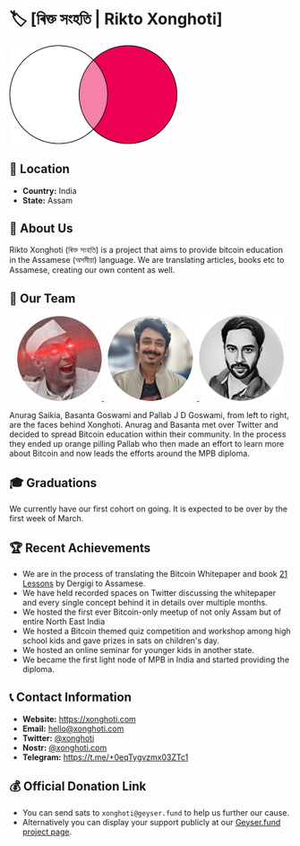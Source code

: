 
# 🏷️ [ৰিক্ত সংহতি | Rikto Xonghoti]
<img src="./assets/logo.png" width="300" alt="Logo of Rikto Xonghoti">

## 📍 Location
- **Country:** India
- **State:** Assam

## 📖 About Us
Rikto Xonghoti (ৰিক্ত সংহতি) is a project that aims to provide bitcoin education in the Assamese (অসমীয়া) language. We are translating articles, books etc to Assamese, creating our own content as well.

## 👥 Our Team

<p align="center">
  <a href="https://twitter.com/anuragsaikia" target="_blank">
    <img src="./assets/anuragsaikia-avatar.jpg" alt="Anurag Saikia's Twitter profile picture" style="width: 30%; border-radius: 50%;"/>
  <a href="https://twitter.com/Basanta_Goswami" target="_blank">
    <img src="./assets/basantagoswami-avatar.png" alt="Basanta Goswami's profile picture" style="width: 30%; margin: 0 1.5%;"/>
  </a>
  <a href="https://twitter.com/PallabJD1" target="_blank">
    <img src="./assets/pallab-avatar.png" alt="Pallab JD's profile picture" style="width: 30%;"/>
  </a>
</p>

Anurag Saikia, Basanta Goswami and Pallab J D Goswami, from left to right, are the faces behind Xonghoti. Anurag and Basanta met over Twitter and decided to spread Bitcoin education within their community. In the process they ended up orange pilling Pallab who then made an effort to learn more about Bitcoin and now leads the efforts around the MPB diploma.

## 🎓 Graduations
We currently have our first cohort on going. It is expected to be over by the first week of March.

## 🏆 Recent Achievements

- We are in the process of translating the Bitcoin Whitepaper and book [21 Lessons](https://21lessons.com) by Dergigi to Assamese.
- We have held recorded spaces on Twitter discussing the whitepaper and every single concept behind it in details over multiple months.
- We hosted the first ever Bitcoin-only meetup of not only Assam but of entire North East India
- We hosted a Bitcoin themed quiz competition and workshop among high school kids and gave prizes in sats on children's day.
- We hosted an online seminar for younger kids in another state.
- We became the first light node of MPB in India and started providing the diploma.

## 📞 Contact Information
- **Website:** https://xonghoti.com
- **Email:** hello@xonghoti.com
- **Twitter:** [@xonghoti](https://twitter.com/xonghoti)
- **Nostr:** [@xonghoti.com](https://njump.me/npub1dy2t2h6xphjqqyqm8thp3m2c0fka8ekzgxjjdm475lzm8xtpzxlqdzcv99)
- **Telegram:** https://t.me/+0eqTygvzmx03ZTc1

## 💰 Official Donation Link

- You can send sats to `xonghoti@geyser.fund` to help us further our cause.
- Alternatively you can display your support publicly at our [Geyser.fund project page](https://geyser.fund/project/xonghoti).
